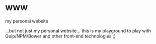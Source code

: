 # www
my personal website


...but not just my personal website... this is my playground to play with Gulp/NPM/Bower and other
front-end technologies ;)
